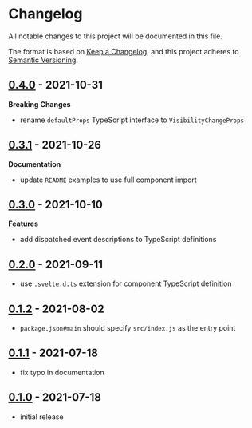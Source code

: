 # Changelog

All notable changes to this project will be documented in this file.

The format is based on [Keep a Changelog](https://keepachangelog.com/en/1.0.0/),
and this project adheres to [Semantic Versioning](https://semver.org/spec/v2.0.0.html).

## [0.4.0](https://github.com/metonym/svelte-visibility-change/releases/tag/v0.4.0) - 2021-10-31

**Breaking Changes**

- rename `defaultProps` TypeScript interface to `VisibilityChangeProps`

## [0.3.1](https://github.com/metonym/svelte-visibility-change/releases/tag/v0.3.1) - 2021-10-26

**Documentation**

- update `README` examples to use full component import

## [0.3.0](https://github.com/metonym/svelte-visibility-change/releases/tag/v0.3.0) - 2021-10-10

**Features**

- add dispatched event descriptions to TypeScript definitions

## [0.2.0](https://github.com/metonym/svelte-visibility-change/releases/tag/v0.2.0) - 2021-09-11

- use `.svelte.d.ts` extension for component TypeScript definition

## [0.1.2](https://github.com/metonym/svelte-visibility-change/releases/tag/v0.1.2) - 2021-08-02

- `package.json#main` should specify `src/index.js` as the entry point

## [0.1.1](https://github.com/metonym/svelte-visibility-change/releases/tag/v0.1.1) - 2021-07-18

- fix typo in documentation

## [0.1.0](https://github.com/metonym/svelte-visibility-change/releases/tag/v0.1.0) - 2021-07-18

- initial release
